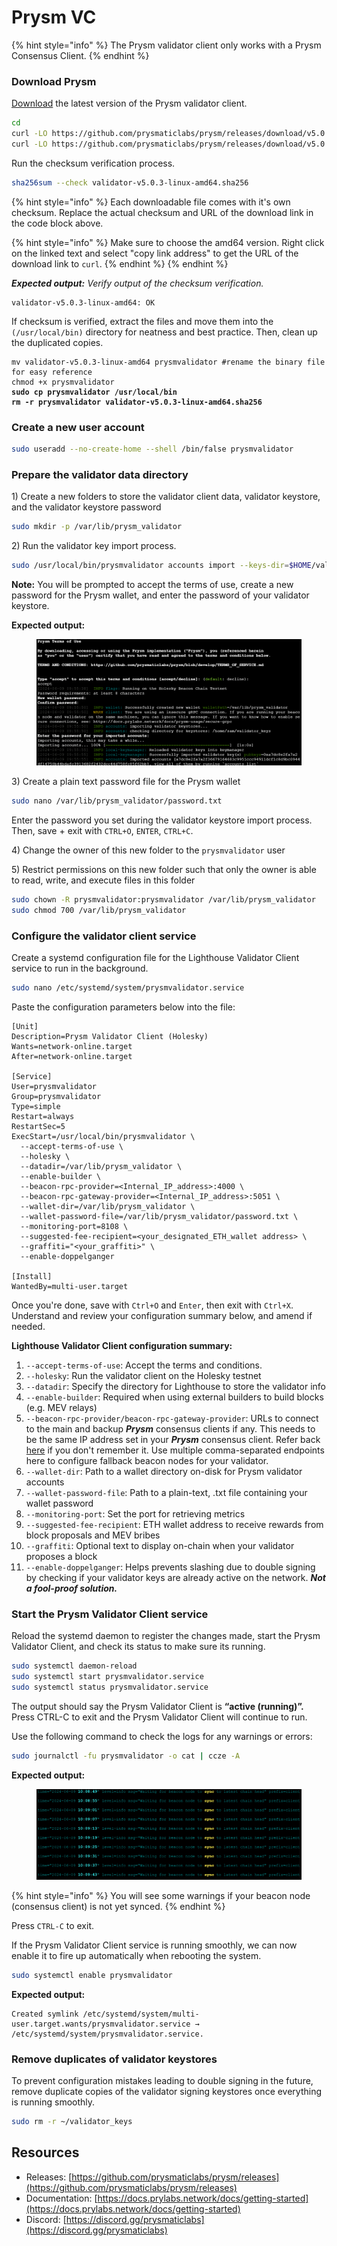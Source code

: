 # Prysm VC

{% hint style="info" %}
The Prysm validator client only works with a Prysm Consensus Client.
{% endhint %}

### Download Prysm

[Download](https://github.com/prysmaticlabs/prysm/releases) the latest version of the Prysm validator client.

```bash
cd
curl -LO https://github.com/prysmaticlabs/prysm/releases/download/v5.0.3/validator-v5.0.3-linux-amd64
curl -LO https://github.com/prysmaticlabs/prysm/releases/download/v5.0.3/validator-v5.0.3-linux-amd64.sha256
```

Run the checksum verification process.

```sh
sha256sum --check validator-v5.0.3-linux-amd64.sha256
```

{% hint style="info" %}
Each downloadable file comes with it's own checksum. Replace the actual checksum and URL of the download link in the code block above.

{% hint style="info" %}
Make sure to choose the amd64 version. Right click on the linked text and select "copy link address" to get the URL of the download link to `curl`.
{% endhint %}
{% endhint %}

_**Expected output:** Verify output of the checksum verification._

```
validator-v5.0.3-linux-amd64: OK
```

If checksum is verified, extract the files and move them into the `(/usr/local/bin)` directory for neatness and best practice. Then, clean up the duplicated copies.

<pre class="language-bash"><code class="lang-bash">mv validator-v5.0.3-linux-amd64 prysmvalidator #rename the binary file for easy reference
chmod +x prysmvalidator
<strong>sudo cp prysmvalidator /usr/local/bin
</strong><strong>rm -r prysmvalidator validator-v5.0.3-linux-amd64.sha256
</strong></code></pre>

### Create a new user account

```sh
sudo useradd --no-create-home --shell /bin/false prysmvalidator
```

### Prepare the validator data directory

1\) Create a new folders to store the validator client data, validator keystore, and the validator keystore password

```sh
sudo mkdir -p /var/lib/prysm_validator
```

2\) Run the validator key import process.

```sh
sudo /usr/local/bin/prysmvalidator accounts import --keys-dir=$HOME/validator_keys --wallet-dir=/var/lib/prysm_validator --holesky
```

**Note:** You will be prompted to accept the terms of use, create a new password for the Prysm wallet, and enter the password of your validator keystore.

**Expected output:**

<figure><img src="../../.gitbook/assets/image (6) (1).png" alt=""><figcaption></figcaption></figure>

3\) Create a plain text password file for the Prysm wallet

```sh
sudo nano /var/lib/prysm_validator/password.txt
```

Enter the password you set during the validator keystore import process. Then, save + exit with `CTRL+O`, `ENTER`, `CTRL+C`.

4\) Change the owner of this new folder to the `prysmvalidator` user

5\) Restrict permissions on this new folder such that only the owner is able to read, write, and execute files in this folder

```sh
sudo chown -R prysmvalidator:prysmvalidator /var/lib/prysm_validator
sudo chmod 700 /var/lib/prysm_validator
```

### Configure the validator client service

Create a systemd configuration file for the Lighthouse Validator Client service to run in the background.

```bash
sudo nano /etc/systemd/system/prysmvalidator.service
```

Paste the configuration parameters below into the file:

```
[Unit]
Description=Prysm Validator Client (Holesky)
Wants=network-online.target
After=network-online.target

[Service]
User=prysmvalidator
Group=prysmvalidator
Type=simple
Restart=always
RestartSec=5
ExecStart=/usr/local/bin/prysmvalidator \
  --accept-terms-of-use \
  --holesky \
  --datadir=/var/lib/prysm_validator \
  --enable-builder \
  --beacon-rpc-provider=<Internal_IP_address>:4000 \
  --beacon-rpc-gateway-provider=<Internal_IP_address>:5051 \
  --wallet-dir=/var/lib/prysm_validator \
  --wallet-password-file=/var/lib/prysm_validator/password.txt \
  --monitoring-port=8108 \
  --suggested-fee-recipient=<your_designated_ETH_wallet address> \
  --graffiti="<your_graffiti>" \
  --enable-doppelganger

[Install]
WantedBy=multi-user.target
```

Once you're done, save with `Ctrl+O` and `Enter`, then exit with `Ctrl+X`. Understand and review your configuration summary below, and amend if needed.

**Lighthouse Validator Client configuration summary:**

1. `--accept-terms-of-use`: Accept the terms and conditions.
2. `--holesky`: Run the validator client on the Holesky testnet
3. `--datadir`: Specify the directory for Lighthouse to store the validator info
4. `--enable-builder`: Required when using external builders to build blocks (e.g. MEV relays)
5. `--beacon-rpc-provider/beacon-rpc-gateway-provider`: URLs to connect to the main and backup _**Prysm**_ consensus clients if any. This needs to be the same IP address set in your _**Prysm**_ consensus client. Refer back [here](../../installing-and-configuring-your-el+cl-clients/set-up-and-configure-consensus-layer-client/) if you don't remember it. Use multiple comma-separated endpoints here to configure fallback beacon nodes for your validator. &#x20;
6. `--wallet-dir`: Path to a wallet directory on-disk for Prysm validator accounts
7. `--wallet-password-file`: Path to a plain-text, .txt file containing your wallet password
8. `--monitoring-port`: Set the port for retrieving metrics
9. `--suggested-fee-recipient`: ETH wallet address to receive rewards from block proposals and MEV bribes
10. `--graffiti`: Optional text to display on-chain when your validator proposes a block
11. `--enable-doppelganger`: Helps prevents slashing due to double signing by checking if your validator keys are already active on the network. _**Not a fool-proof solution.**_

### Start the Prysm Validator Client service

Reload the systemd daemon to register the changes made, start the Prysm Validator Client, and check its status to make sure its running.

```bash
sudo systemctl daemon-reload
sudo systemctl start prysmvalidator.service
sudo systemctl status prysmvalidator.service
```

The output should say the Prysm Validator Client is **“active (running)”.** Press CTRL-C to exit and the Prysm Validator Client will continue to run.

Use the following command to check the logs for any warnings or errors:

```bash
sudo journalctl -fu prysmvalidator -o cat | ccze -A
```

**Expected output:**

<figure><img src="../../.gitbook/assets/image (167).png" alt=""><figcaption></figcaption></figure>

{% hint style="info" %}
You will see some warnings if your beacon node (consensus client) is not yet synced.
{% endhint %}

Press `CTRL-C` to exit.

If the Prysm Validator Client service is running smoothly, we can now enable it to fire up automatically when rebooting the system.

```bash
sudo systemctl enable prysmvalidator
```

**Expected output:**

```
Created symlink /etc/systemd/system/multi-user.target.wants/prysmvalidator.service → /etc/systemd/system/prysmvalidator.service.
```

### Remove duplicates of validator keystores

To prevent configuration mistakes leading to double signing in the future, remove duplicate copies of the validator signing keystores once everything is running smoothly.

```sh
sudo rm -r ~/validator_keys
```

## Resources

* Releases: [https://github.com/prysmaticlabs/prysm/releases](https://github.com/prysmaticlabs/prysm/releases)
* Documentation: [https://docs.prylabs.network/docs/getting-started](https://docs.prylabs.network/docs/getting-started)
* Discord: [https://discord.gg/prysmaticlabs](https://discord.gg/prysmaticlabs)
